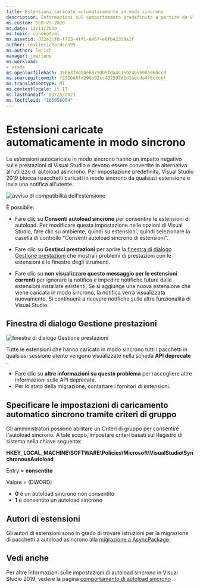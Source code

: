 ```yaml
---
title: Estensioni caricate automaticamente in modo sincrono
description: Informazioni sul comportamento predefinito a partire da Visual Studio 2019, che blocca i pacchetti caricati in modo sincrono da qualsiasi estensione.
ms.custom: SEO-VS-2020
ms.date: 12/11/2019
ms.topic: conceptual
ms.assetid: 822e3cf8-f723-4ff1-8467-e0fb42358a1f
author: leslierichardson95
ms.author: lerich
manager: jmartens
ms.workload:
- vssdk
ms.openlocfilehash: 35b63f8e84e6879d09fda4c35924b5b9d1d60ccd
ms.sourcegitcommit: f2916d8fd296b92cc402597d1d1eecda4f6cccbf
ms.translationtype: MT
ms.contentlocale: it-IT
ms.lasthandoff: 03/25/2021
ms.locfileid: "105056064"
---
```

# <a name="synchronously-autoloaded-extensions"></a>Estensioni caricate automaticamente in modo sincrono

Le estensioni autocaricate in modo sincrono hanno un impatto negativo sulle prestazioni di Visual Studio e devono essere convertite in alternativa all'utilizzo di autoload asincrono. Per impostazione predefinita, Visual Studio 2019 blocca i pacchetti caricati in modo sincrono da qualsiasi estensione e invia una notifica all'utente.

![avviso di compatibilità dell'estensione](media/extension-compatibility-warning-16-1.png.png)

È possibile:

- Fare clic su **Consenti autoload sincrono** per consentire le estensioni di autoload. Per modificare questa impostazione nelle opzioni di Visual Studio, fare clic su ambiente, quindi su estensioni, quindi selezionare la casella di controllo "Consenti autoload sincrono di estensioni". 

- Fare clic su **Gestisci prestazioni** per aprire la [finestra di dialogo Gestione prestazioni](#performance-manager-dialog) che mostra i problemi di prestazioni con le estensioni e le finestre degli strumenti.

- Fare clic su **non visualizzare questo messaggio per le estensioni correnti** per ignorare la notifica e impedire notifiche future dalle estensioni installate esistenti. Se si aggiunge una nuova estensione che viene caricata in modo sincrono, la notifica verrà visualizzata nuovamente. Si continuerà a ricevere notifiche sulle altre funzionalità di Visual Studio.

## <a name="performance-manager-dialog"></a>Finestra di dialogo Gestione prestazioni

![finestra di dialogo Gestione prestazioni](media/performance-manager.png)

Tutte le estensioni che hanno caricato in modo sincrono tutti i pacchetti in qualsiasi sessione utente vengono visualizzate nella scheda **API deprecate** .

* Fare clic su **altre informazioni su questo problema** per raccogliere altre informazioni sulle API deprecate.
* Per lo stato della migrazione, contattare i fornitori di estensioni.

## <a name="specify-synchronous-autoload-settings-using-group-policy"></a>Specificare le impostazioni di caricamento automatico sincrono tramite criteri di gruppo

Gli amministratori possono abilitare un Criteri di gruppo per consentire l'autoload sincrono. A tale scopo, impostare criteri basati sul Registro di sistema nella chiave seguente:

**HKEY_LOCAL_MACHINE\SOFTWARE\Policies\Microsoft\VisualStudio\SynchronousAutoload**

Entry = **consentito**

Valore = (DWORD)
* **0** è un autoload sincrono non consentito
* **1** è consentito un autoload sincrono

## <a name="extension-authors"></a>Autori di estensioni
Gli autori di estensioni sono in grado di trovare istruzioni per la migrazione di pacchetti a autoload asincrono alla [migrazione a AsyncPackage](https://github.com/Microsoft/VSSDK-Extensibility-Samples/tree/master/AsyncPackageMigration).

## <a name="see-also"></a>Vedi anche
Per altre informazioni sulle impostazioni di autoload sincrono in Visual Studio 2019, vedere la pagina [comportamento di autoload sincrono](https://devblogs.microsoft.com/visualstudio/updates-to-synchronous-autoload-of-extensions-in-visual-studio-2019/) .

